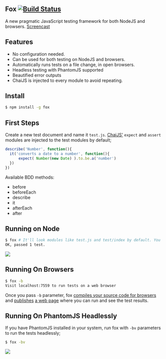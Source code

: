 ## Fox [![Build Status](https://travis-ci.org/azer/fox.png)](https://travis-ci.org/azer/fox)

A new pragmatic JavaScript testing framework for both NodeJS and browsers. [Screencast](https://vimeo.com/70852179)

## Features

- No configuration needed.
- Can be used for both testing on NodeJS and browsers.
- Automatically runs tests on a file change, in open browsers.
- Headless testing with PhantomJS supported
- Beautified error outputs
- ChaiJS is injected to every module to avoid repeating.

## Install

```bash
$ npm install -g fox
```

## First Steps

Create a new test document and name it `test.js`. [ChaiJS'](http://chaijs.com) `expect` and `assert` modules are injected to the test modules by default;

```js
describe('Number', function(){
  it('converts a date to a number', function(){    
      expect( Number(new Date) ).to.be.a('number')
  })
})
```

Available BDD methods:

* before
* beforeEach
* describe
* it
* afterEach
* after

## Running on Node

```bash
$ fox # It'll look modules like test.js and test/index by default. You can specify them manually; fox test_foo.js test_b*.js
OK, passed 1 test.
```

![](https://dl.dropbox.com/s/agkrqwdrw3jlfhs/fox_cli.png)

## Running On Browsers

```bash
$ fox -b
Visit localhost:7559 to run tests on a web browser
```

Once you pass `-b` parameter, fox [compiles your source code for browsers](https://github.com/azer/fox/blob/master/lib/browser.js) and [publishes](https://github.com/azer/fox/blob/master/lib/server.js) [a web page](https://github.com/azer/fox/blob/master/web/index.html) where you can run and see the test results.

## Running On PhantomJS Headlessly

If you have PhantomJS installed in your system, run fox with `-bv` parameters to run the tests headlessly;

```bash
$ fox -bv
```

![](https://dl.dropboxusercontent.com/s/xji3v0p4yonssgy/fox-bv.png)
